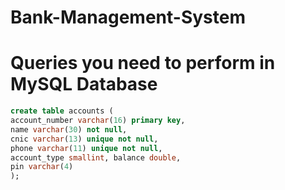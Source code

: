 # Bank-Management-System
# Queries you need to perform in MySQL Database

```sql
create table accounts (
account_number varchar(16) primary key,
name varchar(30) not null,
cnic varchar(13) unique not null,
phone varchar(11) unique not null,
account_type smallint, balance double,
pin varchar(4)
);
```
